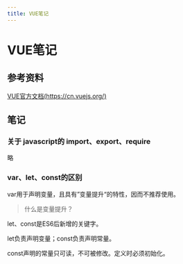 ```yaml
---
title: VUE笔记
---
```



# VUE笔记

## 参考资料
[VUE官方文档(https://cn.vuejs.org/)](https://cn.vuejs.org/)   



## 笔记

### 关于 javascript的 import、export、require

略


### var、let、const的区别

var用于声明变量，且具有”变量提升“的特性，因而不推荐使用。

> 什么是变量提升？

let、const是ES6后新增的关键字。

let负责声明变量；const负责声明常量。  

const声明的常量只可读，不可被修改。定义时必须初始化。